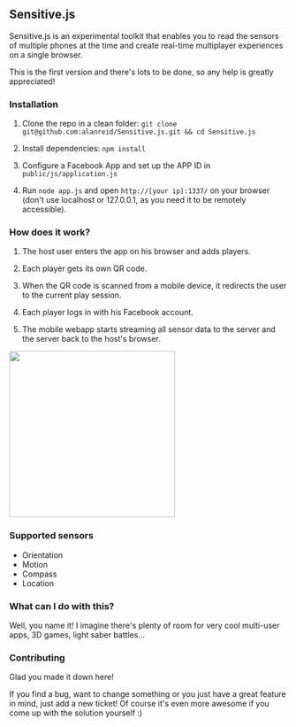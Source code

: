 ## Sensitive.js
Sensitive.js is an experimental toolkit that enables you to read the sensors of multiple phones at the time and create real-time multiplayer experiences on a single browser.

This is the first version and there's lots to be done, so any help is greatly appreciated!


### Installation

1. Clone the repo in a clean folder: `git clone git@github.com:alanreid/Sensitive.js.git && cd Sensitive.js`

2. Install dependencies: `npm install`

3. Configure a Facebook App and set up the APP ID in `public/js/application.js`

4. Run `node app.js` and open `http://[your ip]:1337/` on your browser (don't use localhost or 127.0.0.1, as you need it to be remotely accessible).


### How does it work?
1. The host user enters the app on his browser and adds players.

2. Each player gets its own QR code.

3. When the QR code is scanned from a mobile device, it redirects the user to the current play session.

4. Each player logs in with his Facebook account.

5. The mobile webapp starts streaming all sensor data to the server and the server back to the host's browser.

<img src="https://www.lucidchart.com/publicSegments/view/5155c738-1148-47aa-9ab0-0aa40a000cd9/image.png" height="300" />


### Supported sensors
* Orientation
* Motion
* Compass
* Location


### What can I do with this?
Well, you name it! I imagine there's plenty of room for very cool multi-user apps, 3D games, light saber battles… 


### Contributing
Glad you made it down here! 

If you find a bug, want to change something or you just have a great feature in mind, just add a new ticket! Of course it's even more awesome if you come up with the solution yourself :) 